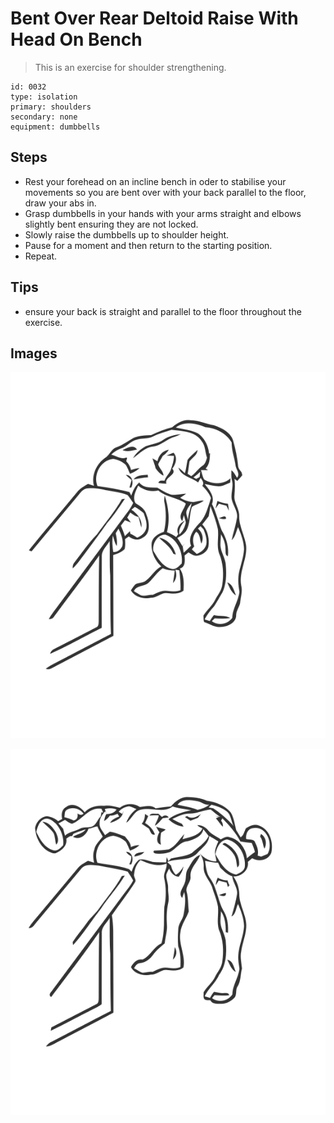 # Bent Over Rear Deltoid Raise With Head On Bench
> This is an exercise for shoulder strengthening.

``` 
id: 0032 
type: isolation 
primary: shoulders 
secondary: none 
equipment: dumbbells 
``` 

## Steps

 - Rest your forehead on an incline bench in oder to stabilise your movements so you are bent over with your back parallel to the floor, draw your abs in.
 - Grasp dumbbells in your hands with your arms straight and elbows slightly bent ensuring they are not locked.
 - Slowly raise the dumbbells up to shoulder height.
 - Pause for a moment and then return to the starting position.
 - Repeat.

## Tips

 - ensure your back is straight and parallel to the floor throughout the exercise.

## Images

![](../svg/0032-relaxation.svg)

![](../svg/0032-tension.svg)

